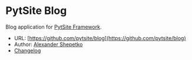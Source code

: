 # PytSite Blog

Blog application for [PytSite Framework](https://pytsite.xyz).

* URL: [https://github.com/pytsite/blog](https://github.com/pytsite/blog)
* Author: [Alexander Shepetko](https://shepetko.com)
* [Changelog](CHANGELOG.md)
